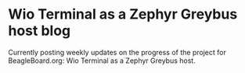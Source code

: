 #  Wio Terminal as a Zephyr Greybus host blog
Currently posting weekly updates on the progress of the project for BeagleBoard.org: Wio Terminal as a Zephyr Greybus host.
